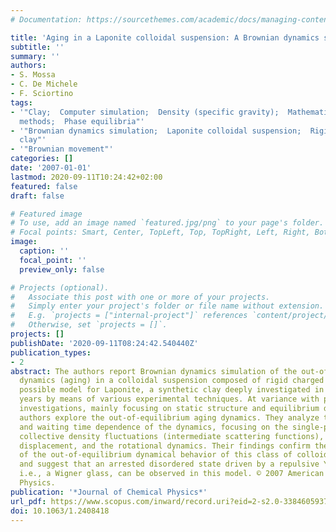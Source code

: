 ```yaml
---
# Documentation: https://sourcethemes.com/academic/docs/managing-content/

title: 'Aging in a Laponite colloidal suspension: A Brownian dynamics simulation study'
subtitle: ''
summary: ''
authors:
- S. Mossa
- C. De Michele
- F. Sciortino
tags:
- '"Clay;  Computer simulation;  Density (specific gravity);  Mathematical models;  Numerical
  methods;  Phase equilibria"'
- '"Brownian dynamics simulation;  Laponite colloidal suspension;  Rigid charged disks;  Synthetic
  clay"'
- '"Brownian movement"'
categories: []
date: '2007-01-01'
lastmod: 2020-09-11T10:24:42+02:00
featured: false
draft: false

# Featured image
# To use, add an image named `featured.jpg/png` to your page's folder.
# Focal points: Smart, Center, TopLeft, Top, TopRight, Left, Right, BottomLeft, Bottom, BottomRight.
image:
  caption: ''
  focal_point: ''
  preview_only: false

# Projects (optional).
#   Associate this post with one or more of your projects.
#   Simply enter your project's folder or file name without extension.
#   E.g. `projects = ["internal-project"]` references `content/project/deep-learning/index.md`.
#   Otherwise, set `projects = []`.
projects: []
publishDate: '2020-09-11T08:24:42.540440Z'
publication_types:
- 2
abstract: The authors report Brownian dynamics simulation of the out-of-equilibrium
  dynamics (aging) in a colloidal suspension composed of rigid charged disks, one
  possible model for Laponite, a synthetic clay deeply investigated in the last few
  years by means of various experimental techniques. At variance with previous numerical
  investigations, mainly focusing on static structure and equilibrium dynamics, the
  authors explore the out-of-equilibrium aging dynamics. They analyze the wave vector
  and waiting time dependence of the dynamics, focusing on the single-particle and
  collective density fluctuations (intermediate scattering functions), the mean-squared
  displacement, and the rotational dynamics. Their findings confirm the complexity
  of the out-of-equilibrium dynamical behavior of this class of colloidal suspensions
  and suggest that an arrested disordered state driven by a repulsive Yukawa potential,
  i.e., a Wigner glass, can be observed in this model. © 2007 American Institute of
  Physics.
publication: '*Journal of Chemical Physics*'
url_pdf: https://www.scopus.com/inward/record.uri?eid=2-s2.0-33846059377&doi=10.1063%2f1.2408418&partnerID=40&md5=e0b39396b96e5cd6846a751fe0b2dd66
doi: 10.1063/1.2408418
---
```

